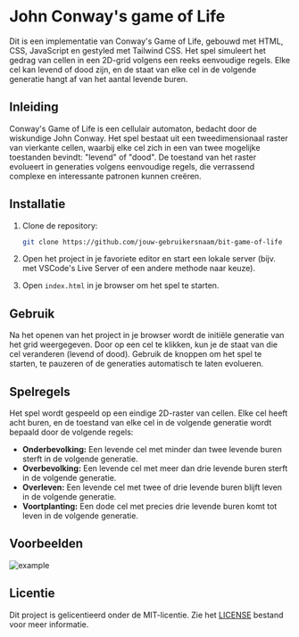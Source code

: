 # John Conway's game of Life

Dit is een implementatie van Conway's Game of Life, gebouwd met HTML, CSS, JavaScript en gestyled met Tailwind CSS. Het spel simuleert het gedrag van cellen in een 2D-grid volgens een reeks eenvoudige regels. Elke cel kan levend of dood zijn, en de staat van elke cel in de volgende generatie hangt af van het aantal levende buren.

## Inleiding

Conway's Game of Life is een cellulair automaton, bedacht door de wiskundige John Conway. Het spel bestaat uit een tweedimensionaal raster van vierkante cellen, waarbij elke cel zich in een van twee mogelijke toestanden bevindt: "levend" of "dood". De toestand van het raster evolueert in generaties volgens eenvoudige regels, die verrassend complexe en interessante patronen kunnen creëren.

## Installatie

1. Clone de repository:

    ```bash
    git clone https://github.com/jouw-gebruikersnaam/bit-game-of-life
    ```
    
2. Open het project in je favoriete editor en start een lokale server (bijv. met VSCode's Live Server of een andere methode naar keuze).

3. Open `index.html` in je browser om het spel te starten.

## Gebruik

Na het openen van het project in je browser wordt de initiële generatie van het grid weergegeven. Door op een cel te klikken, kun je de staat van die cel veranderen (levend of dood). Gebruik de knoppen om het spel te starten, te pauzeren of de generaties automatisch te laten evolueren.

## Spelregels

Het spel wordt gespeeld op een eindige 2D-raster van cellen. Elke cel heeft acht buren, en de toestand van elke cel in de volgende generatie wordt bepaald door de volgende regels:

- **Onderbevolking:** Een levende cel met minder dan twee levende buren sterft in de volgende generatie.
- **Overbevolking:** Een levende cel met meer dan drie levende buren sterft in de volgende generatie.
- **Overleven:** Een levende cel met twee of drie levende buren blijft leven in de volgende generatie.
- **Voortplanting:** Een dode cel met precies drie levende buren komt tot leven in de volgende generatie.

## Voorbeelden

![example]([https://assets.digitalocean.com/articles/alligator/boo.svg](https://lh3.googleusercontent.com/C6HkzTZOrAtlLPkY6tHcUQMX1BoahTG_Gt4ueO_G0dV-J6dqSbT7ElD6Ddg_vg2cNI1D9cIBQMUNaPWIkPrqGVpbE9RY_9Q3Fn0k)"")

## Licentie

Dit project is gelicentieerd onder de MIT-licentie. Zie het [LICENSE](LICENSE) bestand voor meer informatie.
